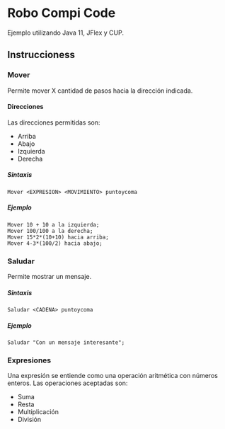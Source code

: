 # Robo Compi Code

Ejemplo utilizando Java 11, JFlex y CUP.

## Instruccioness 

### Mover 
Permite mover X cantidad de pasos hacia la dirección indicada. 

#### Direcciones 
Las direcciones permitidas son: 
- Arriba
- Abajo
- Izquierda
- Derecha

##### Sintaxis
```
Mover <EXPRESION> <MOVIMIENTO> puntoycoma
```

##### Ejemplo
```
Mover 10 + 10 a la izquierda;
Mover 100/100 a la derecha;
Mover 15*2*(10+10) hacia arriba;
Mover 4-3*(100/2) hacia abajo;
```

### Saludar
Permite mostrar un mensaje.

##### Sintaxis
```
Saludar <CADENA> puntoycoma
```

##### Ejemplo
```
Saludar "Con un mensaje interesante";
```


### Expresiones
Una expresión se entiende como una operación aritmética con números enteros. 
Las operaciones aceptadas son: 
- Suma
- Resta
- Multiplicación
- División

